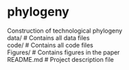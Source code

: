 # phylogeny
Construction of technological phylogeny  
data/ # Contains all data files  
code/ # Contains all code files  
Figures/ # Contains figures in the paper  
README.md # Project description file
